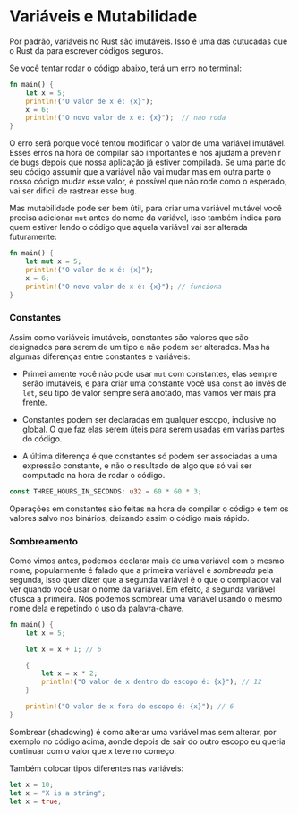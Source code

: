 # Variáveis e Mutabilidade

Por padrão, variáveis no Rust são imutáveis. Isso é uma das cutucadas que o Rust da para escrever códigos seguros. 

Se você tentar rodar o código abaixo, terá um erro no terminal:

```rust
fn main() { 
	let x = 5; 
	println!("O valor de x é: {x}"); 
	x = 6; 
	println!("O novo valor de x é: {x}");  // nao roda
}
```

O erro será porque você tentou modificar o valor de uma variável imutável. Esses erros na hora de compilar são importantes e nos ajudam a prevenir de bugs depois que nossa aplicação já estiver compilada. Se uma parte do seu código assumir que a variável não vai mudar mas em outra parte o nosso código mudar esse valor, é possível que não rode como o esperado, vai ser difícil de rastrear esse bug.

Mas mutabilidade pode ser bem útil, para criar uma variável mutável você precisa adicionar ```mut``` antes do nome da variável, isso também indica para quem estiver lendo o código que aquela variável vai ser alterada futuramente:

```rust
fn main() {
    let mut x = 5;
    println!("O valor de x é: {x}");
    x = 6;
    println!("O novo valor de x é: {x}"); // funciona
}
```

### Constantes

Assim como variáveis imutáveis, constantes são valores que são designados para serem de um tipo e não podem ser alterados. Mas há algumas diferenças entre constantes e variáveis:

- Primeiramente você não pode usar ```mut``` com constantes, elas sempre serão imutáveis, e para criar uma constante você usa ```const``` ao invés de ```let```, seu tipo de valor sempre será anotado, mas vamos ver mais pra frente.

- Constantes podem ser declaradas em qualquer escopo, inclusive no global. O que faz elas serem úteis para serem usadas em várias partes do código.

- A última diferença é que constantes só podem ser associadas a uma expressão constante, e não o resultado de algo que só vai ser computado na hora de rodar o código.

```rust
const THREE_HOURS_IN_SECONDS: u32 = 60 * 60 * 3;
```

Operações em constantes são feitas na hora de compilar o código e tem os valores salvo nos binários, deixando assim o código mais rápido. 

### Sombreamento

Como vimos antes, podemos declarar mais de uma variável com o mesmo nome, popularmente é falado que a primeira variável é _sombreada_ pela segunda, isso quer dizer que a segunda variável é o que o compilador vai ver quando você usar o nome da variável. Em efeito, a segunda variável ofusca a primeira. Nós podemos sombrear uma variável usando o mesmo nome dela e repetindo o uso da palavra-chave.

```rust
fn main() {
    let x = 5;

    let x = x + 1; // 6

    {
        let x = x * 2;
        println!("O valor de x dentro do escopo é: {x}"); // 12
    }

    println!("O valor de x fora do escopo é: {x}"); // 6
}
```

Sombrear (shadowing) é como alterar uma variável mas sem alterar, por exemplo no código acima, aonde depois de sair do outro escopo eu queria continuar com o valor que x teve no começo. 

Também colocar tipos diferentes nas variáveis:

```rust
let x = 10;
let x = "X is a string";
let x = true;
```

